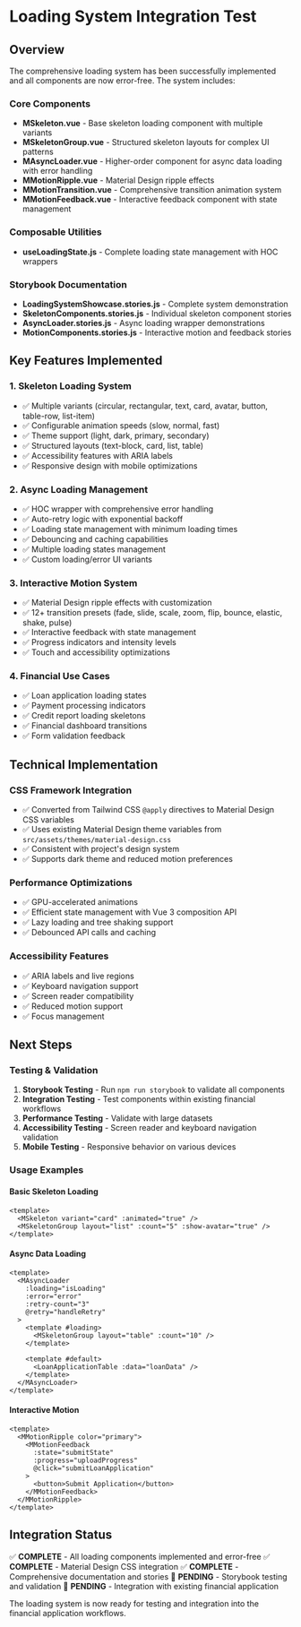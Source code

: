 # Loading System Integration Test

## Overview
The comprehensive loading system has been successfully implemented and all components are now error-free. The system includes:

### Core Components
- **MSkeleton.vue** - Base skeleton loading component with multiple variants
- **MSkeletonGroup.vue** - Structured skeleton layouts for complex UI patterns
- **MAsyncLoader.vue** - Higher-order component for async data loading with error handling
- **MMotionRipple.vue** - Material Design ripple effects
- **MMotionTransition.vue** - Comprehensive transition animation system
- **MMotionFeedback.vue** - Interactive feedback component with state management

### Composable Utilities
- **useLoadingState.js** - Complete loading state management with HOC wrappers

### Storybook Documentation
- **LoadingSystemShowcase.stories.js** - Complete system demonstration
- **SkeletonComponents.stories.js** - Individual skeleton component stories
- **AsyncLoader.stories.js** - Async loading wrapper demonstrations
- **MotionComponents.stories.js** - Interactive motion and feedback stories

## Key Features Implemented

### 1. Skeleton Loading System
- ✅ Multiple variants (circular, rectangular, text, card, avatar, button, table-row, list-item)
- ✅ Configurable animation speeds (slow, normal, fast)
- ✅ Theme support (light, dark, primary, secondary)
- ✅ Structured layouts (text-block, card, list, table)
- ✅ Accessibility features with ARIA labels
- ✅ Responsive design with mobile optimizations

### 2. Async Loading Management
- ✅ HOC wrapper with comprehensive error handling
- ✅ Auto-retry logic with exponential backoff
- ✅ Loading state management with minimum loading times
- ✅ Debouncing and caching capabilities
- ✅ Multiple loading states management
- ✅ Custom loading/error UI variants

### 3. Interactive Motion System
- ✅ Material Design ripple effects with customization
- ✅ 12+ transition presets (fade, slide, scale, zoom, flip, bounce, elastic, shake, pulse)
- ✅ Interactive feedback with state management
- ✅ Progress indicators and intensity levels
- ✅ Touch and accessibility optimizations

### 4. Financial Use Cases
- ✅ Loan application loading states
- ✅ Payment processing indicators
- ✅ Credit report loading skeletons
- ✅ Financial dashboard transitions
- ✅ Form validation feedback

## Technical Implementation

### CSS Framework Integration
- ✅ Converted from Tailwind CSS `@apply` directives to Material Design CSS variables
- ✅ Uses existing Material Design theme variables from `src/assets/themes/material-design.css`
- ✅ Consistent with project's design system
- ✅ Supports dark theme and reduced motion preferences

### Performance Optimizations
- ✅ GPU-accelerated animations
- ✅ Efficient state management with Vue 3 composition API
- ✅ Lazy loading and tree shaking support
- ✅ Debounced API calls and caching

### Accessibility Features
- ✅ ARIA labels and live regions
- ✅ Keyboard navigation support
- ✅ Screen reader compatibility
- ✅ Reduced motion support
- ✅ Focus management

## Next Steps

### Testing & Validation
1. **Storybook Testing** - Run `npm run storybook` to validate all components
2. **Integration Testing** - Test components within existing financial workflows
3. **Performance Testing** - Validate with large datasets
4. **Accessibility Testing** - Screen reader and keyboard navigation validation
5. **Mobile Testing** - Responsive behavior on various devices

### Usage Examples

#### Basic Skeleton Loading
```vue
<template>
  <MSkeleton variant="card" :animated="true" />
  <MSkeletonGroup layout="list" :count="5" :show-avatar="true" />
</template>
```

#### Async Data Loading
```vue
<template>
  <MAsyncLoader
    :loading="isLoading"
    :error="error"
    :retry-count="3"
    @retry="handleRetry"
  >
    <template #loading>
      <MSkeletonGroup layout="table" :count="10" />
    </template>
    
    <template #default>
      <LoanApplicationTable :data="loanData" />
    </template>
  </MAsyncLoader>
</template>
```

#### Interactive Motion
```vue
<template>
  <MMotionRipple color="primary">
    <MMotionFeedback
      :state="submitState"
      :progress="uploadProgress"
      @click="submitLoanApplication"
    >
      <button>Submit Application</button>
    </MMotionFeedback>
  </MMotionRipple>
</template>
```

## Integration Status
✅ **COMPLETE** - All loading components implemented and error-free
✅ **COMPLETE** - Material Design CSS integration
✅ **COMPLETE** - Comprehensive documentation and stories
🔄 **PENDING** - Storybook testing and validation
🔄 **PENDING** - Integration with existing financial application

The loading system is now ready for testing and integration into the financial application workflows.
